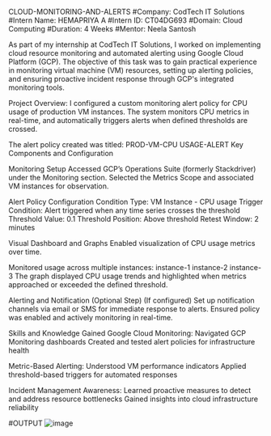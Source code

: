 CLOUD-MONITORING-AND-ALERTS
#Company: CodTech IT Solutions #Intern Name: HEMAPRIYA A #Intern ID: CT04DG693 #Domain: Cloud Computing #Duration: 4 Weeks #Mentor: Neela Santosh

As part of my internship at CodTech IT Solutions, I worked on implementing cloud resource monitoring and automated alerting using Google Cloud Platform (GCP). The objective of this task was to gain practical experience in monitoring virtual machine (VM) resources, setting up alerting policies, and ensuring proactive incident response through GCP's integrated monitoring tools.

Project Overview: I configured a custom monitoring alert policy for CPU usage of production VM instances. The system monitors CPU metrics in real-time, and automatically triggers alerts when defined thresholds are crossed.

The alert policy created was titled: PROD-VM-CPU USAGE-ALERT Key Components and Configuration

Monitoring Setup Accessed GCP’s Operations Suite (formerly Stackdriver) under the Monitoring section. Selected the Metrics Scope and associated VM instances for observation.

Alert Policy Configuration Condition Type: VM Instance - CPU usage Trigger Condition: Alert triggered when any time series crosses the threshold Threshold Value: 0.1 Threshold Position: Above threshold Retest Window: 2 minutes

Visual Dashboard and Graphs Enabled visualization of CPU usage metrics over time.

Monitored usage across multiple instances: instance-1 instance-2 instance-3 The graph displayed CPU usage trends and highlighted when metrics approached or exceeded the defined threshold.

Alerting and Notification (Optional Step) (If configured) Set up notification channels via email or SMS for immediate response to alerts. Ensured policy was enabled and actively monitoring in real-time.

Skills and Knowledge Gained Google Cloud Monitoring: Navigated GCP Monitoring dashboards Created and tested alert policies for infrastructure health

Metric-Based Alerting: Understood VM performance indicators Applied threshold-based triggers for automated responses

Incident Management Awareness: Learned proactive measures to detect and address resource bottlenecks Gained insights into cloud infrastructure reliability

#OUTPUT
![image](https://github.com/user-attachments/assets/537c6f28-e90c-4aa9-b49f-0f05da97ee3a)
